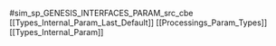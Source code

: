 #sim_sp_GENESIS_INTERFACES_PARAM_src_cbe
[[Types_Internal_Param_Last_Default]]
[[Processings_Param_Types]]
[[Types_Internal_Param]]
